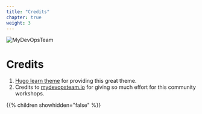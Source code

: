```yaml
---
title: "Credits"
chapter: true
weight: 3
---
```


![MyDevOpsTeam](/images/MyDevOpsTeam-Logo.png?width=20pc)

# Credits

1. [Hugo learn theme](https://github.com/matcornic/hugo-theme-learn/) for providing this great theme.
2. Credits to [mydevopsteam.io](https://mydevopsteam.io) for giving so much effort for this community workshops.

{{% children showhidden="false" %}}
